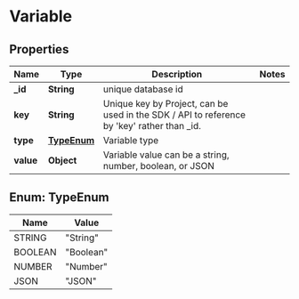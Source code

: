 # Variable

## Properties
Name | Type | Description | Notes
------------ | ------------- | ------------- | -------------
**_id** | **String** | unique database id | 
**key** | **String** | Unique key by Project, can be used in the SDK / API to reference by &#x27;key&#x27; rather than _id. | 
**type** | [**TypeEnum**](#TypeEnum) | Variable type | 
**value** | **Object** | Variable value can be a string, number, boolean, or JSON | 

<a name="TypeEnum"></a>
## Enum: TypeEnum
Name | Value
---- | -----
STRING | &quot;String&quot;
BOOLEAN | &quot;Boolean&quot;
NUMBER | &quot;Number&quot;
JSON | &quot;JSON&quot;
